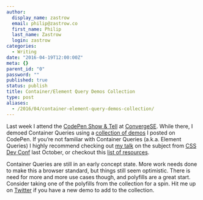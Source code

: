 ```yaml
---
author:
  display_name: zastrow
  email: philip@zastrow.co
  first_name: Philip
  last_name: Zastrow
  login: zastrow
categories:
  - Writing
date: "2016-04-19T12:00:00Z"
meta: {}
parent_id: "0"
password: ""
published: true
status: publish
title: Container/Element Query Demos Collection
type: post
aliases:
  - /2016/04/container-element-query-demos-collection/
---
```

<p>Last week I attend the <a href="https://blog.codepen.io/2016/04/18/show-tell-convergese/">CodePen Show &amp; Tell</a> at <a href="http://convergese.com">ConvergeSE</a>. While there, I demoed Container Queries using a <a href="http://codepen.io/collection/nZMGEe">collection of demos</a> I posted on CodePen. If you’re not familiar with Container Queries (a.k.a. Element Queries) I highly recommend checking out <a href="http://zastrow.co//speaking/css-dev-conf-2015/">my talk</a> on the subject from <a href="http://2015.cssdevconf.com">CSS Dev Conf</a> last October, or checkout this <a href="http://zastrow.co/2016/01/28/net-magazine-element-query-tutorial/">list of resources</a>.</p>
<p>Container Queries are still in an early concept state. More work needs done to make this a browser standard, but things still seem optimistic. There is need for more and more use cases though, and polyfills are a great start. Consider taking one of the polyfills from the collection for a spin. Hit me up on <a href="https://twitter.com/zastrow">Twitter</a> if you have a new demo to add to the collection.</p>
